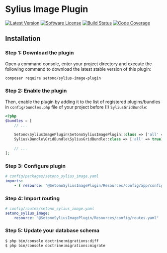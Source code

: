 # Sylius Image Plugin

[![Latest Version][ico-version]][link-packagist]
[![Software License][ico-license]](LICENSE)
[![Build Status][ico-github-actions]][link-github-actions]
[![Code Coverage][ico-code-coverage]][link-code-coverage]

## Installation

### Step 1: Download the plugin

Open a command console, enter your project directory and execute the following command to download the latest stable version of this plugin:

```bash
composer require setono/sylius-image-plugin
```

### Step 2: Enable the plugin

Then, enable the plugin by adding it to the list of registered plugins/bundles
in `config/bundles.php` file of your project before (!) `SyliusGridBundle`:

```php
<?php
$bundles = [
    // ...
    
    Setono\SyliusImagePlugin\SetonoSyliusImagePlugin::class => ['all' => true],
    Sylius\Bundle\GridBundle\SyliusGridBundle::class => ['all' => true],
    
    // ...
];
```

### Step 3: Configure plugin

```yaml
# config/packages/setono_sylius_image.yaml
imports:
    - { resource: "@SetonoSyliusImagePlugin/Resources/config/app/config.yaml" }
```

### Step 4: Import routing

```yaml
# config/routes/setono_sylius_image.yaml
setono_sylius_image:
    resource: "@SetonoSyliusImagePlugin/Resources/config/routes.yaml"
```

### Step 5: Update your database schema

```bash
$ php bin/console doctrine:migrations:diff
$ php bin/console doctrine:migrations:migrate
```

[ico-version]: https://poser.pugx.org/setono/sylius-image-plugin/v/stable
[ico-license]: https://poser.pugx.org/setono/sylius-image-plugin/license
[ico-github-actions]: https://github.com/Setono/SyliusImagePlugin/workflows/build/badge.svg
[ico-code-coverage]: https://codecov.io/gh/Setono/SyliusImagePlugin/branch/master/graph/badge.svg

[link-packagist]: https://packagist.org/packages/setono/sylius-image-plugin
[link-github-actions]: https://github.com/Setono/SyliusImagePlugin/actions
[link-code-coverage]: https://codecov.io/gh/Setono/SyliusImagePlugin
